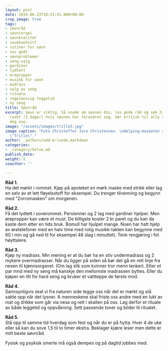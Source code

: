 ```yaml
---
layout: post
date: 2019-06-23T10:23:41.000+00:00
crop_image: true
tags:
- søvnråd
- søvnterapi
- søvnkvalitet
- sovekomfoirt
- rutiner for søvn
- sov godt
- søvnproblemer
- seng-valg
- gardiner
- lydtett
- ørepropper
- musikk for søvn
- madrass
- valg av seng
- rituale
- regelmessig leggetid
- ny seng
title: Søvnråd
excerpt: Søvn er viktig. Så snakk om søvnen din, les gode råd og søk hjelp hos fastlegen
  raskt (3 dager) hvis søvnen har forandret seg. Vær kritisk til alle som vil selge
  deg noe.
image: "/assets/images/trille5.jpg"
image_caption: "Foto Christoffer Jore Christensen. \nHelping-maskoten skogskatten
  \"Trille\"."
author: _authors/odd-m-lunde.markdown
categories:
- _category/helse.md
publish_date: 
weight: 5
coauthor: ''

---
```

**Råd 1.**  
Ha det mørkt i rommet. Kjøp på apoteket en mørk maske med strikk eller lag en selv av et lett fløyelsstoff for eksempel. Du trenger tilvenning og begynn med "Zorromasken" om morgenen.

**Råd 2.**  
Få det lydtett i soverommet. Persienner og 2 lag med gardiner hjelper. Men ørepropper kan være et must. De billigste koster 2 kr paret og du kan da kaste dem etter en tids bruk. Bomull har hjulpet mange. Noen har hatt hjelp av øretelefoner med en halv time med rolig musikk-takten kan begynne med 60 i min og gå ned til for eksempel 48 slag i minuttet). Tenk rengjøring i fot høyttalere.

**Råd 3.**  
Kjøp ny madrass. Min mening er at du bør ha en stiv undermadrass og 2 mykere overmadrasser. Når du ligger på siden så bør det gå en rett linje fra nesen til kjønnsorganet. (Om lag slik som kvinner tror menn tenker). Etter et par mnd med ny seng må kanskje den mellomste madrassen byttes. Eller du kjøper en litt for hard seng og bruker et vattteppe de første mnd.

**Råd 4.**  
Sannsynligvis skal vi fra naturen side legge oss når det er mørkt og stå sakte opp når det lysner. A menneskene skal friste oss andre med en lukt av mat og drikke som går via nesa og rett i skallen på oss. Lag derfor et rituale av både leggetid og oppvåkning. Sett passende toner og bilder til ritualet.

**Råd 5.**  
Stå opp til samme tid hverdag som fest og når du er på hytta. Hver 4 de uke eller så kan du sove 1,5 til to timer ekstra. Beklager kjære leser men dette er mitt beste søvnråd.

Fysisk og psykisk smerte må også dempes og på dagtid jobbes med.